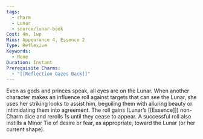 ```yaml
---
tags:
  - charm
  - Lunar
  - source/lunar-book
Cost: 4m, 1wp
Mins: Appearance 4, Essence 2
Type: Reflexive
Keywords:
  - None
Duration: Instant
Prerequisite Charms:
  - "[[Reflection Gazes Back]]"
---
```

Even as gods and princes speak, all eyes are on the Lunar. When another character makes an influence roll against targets that can see the Lunar, she uses her striking looks to assist him, beguiling them with alluring beauty or intimidating them into agreement. The roll gains (Lunar’s [[Essence]]) non-Charm dice and rerolls 1s until they cease to appear. A successful roll also instills a Minor Tie of desire or fear, as appropriate, toward the Lunar (or her current shape).